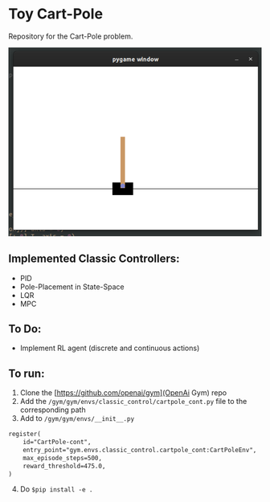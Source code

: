 # Toy Cart-Pole

Repository for the Cart-Pole problem.

![Example screen](/img/cartpole_screen.png)

## Implemented Classic Controllers:
* PID
* Pole-Placement in State-Space
* LQR
* MPC 

## To Do:
* Implement RL agent (discrete and continuous actions)

## To run:
1. Clone the [https://github.com/openai/gym](OpenAi Gym) repo
2. Add the `/gym/gym/envs/classic_control/cartpole_cont.py` file to the corresponding path
3. Add to `/gym/gym/envs/__init__.py`
```
register(
    id="CartPole-cont",
    entry_point="gym.envs.classic_control.cartpole_cont:CartPoleEnv",
    max_episode_steps=500,
    reward_threshold=475.0,
)

```
4. Do `$pip install -e .`
